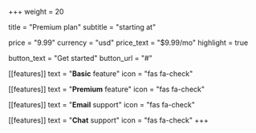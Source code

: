 +++
weight = 20

title = "Premium plan"
subtitle = "starting at"

price = "9.99"
currency = "usd"
price_text = "$9.99/mo"
highlight = true

button_text = "Get started"
button_url = "#"

[[features]]
  text = "**Basic** feature"
  icon = "fas fa-check"

[[features]]
  text = "**Premium** feature"
  icon = "fas fa-check"

[[features]]
  text = "**Email** support"
  icon = "fas fa-check"

[[features]]
  text = "**Chat** support"
  icon = "fas fa-check"
+++
